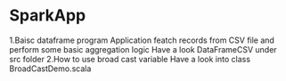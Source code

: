 # SparkApp
1.Baisc dataframe program
  Application featch records from CSV file and perform some basic aggregation logic
   Have a look DataFrameCSV under src folder
2.How to  use broad cast variable 
 Have a look into class BroadCastDemo.scala 
